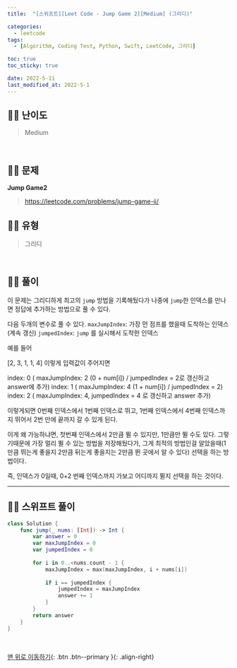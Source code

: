 ```yaml
---
title:  "[스위프트][Leet Code - Jump Game 2][Medium] (그리디)" 

categories:
  - leetcode
tags:
  - [Algorithm, Coding Test, Python, Swift, LeetCode, 그리디]

toc: true
toc_sticky: true

date: 2022-5-11
last_modified_at: 2022-5-1
---
```


## 🧞‍♂️ 난이도 

> Medium

<br>

## 🧞‍♂️ 문제
**Jump Game2**
> <https://leetcode.com/problems/jump-game-ii/>

## 🧞‍♂️ 유형
> 그리디

<br>

## 🧞‍♂️ 풀이

이 문제는 그리디하게 최고의 `jump` 방법을 기록해뒀다가 나중에 `jump`한 인덱스를 만나면 정답에 추가하는 방법으로 풀 수 있다.

다음 두개의 변수로 풀 수 있다.
`maxJumpIndex`: 가장 먼 점프를 했을때 도착하는 인덱스(계속 갱신)
`jumpedIndex`: `jump` 를 실시해서 도착한 인덱스

예를 들어 

[2, 3, 1, 1, 4]
이렇게 입력값이 주어지면

index: 0 ( maxJumpIndex: 2 (0 + num[i]) / jumpedIndex = 2로 갱신하고 answer에 추가)
index: 1 ( maxJumpIndex: 4 (1 + num[i]) / jumpedIndex = 2)
index: 2 ( maxJumpIndex: 4, jumpedIndex = 4 로 갱신하고 answer 추가)

이렇게되면 0번째 인덱스에서 1번째 인덱스로 뛰고, 1번째 인덱스에서 4번째 인덱스까지 뛰어서 2번 만에 끝까지 갈 수 있게 된다.

이게 왜 가능하냐면, 첫번째 인덱스에서 2만큼 뛸 수 있지만, 1만큼만 뛸 수도 있다.
그렇기때문에 가장 멀리 뛸 수 있는 방법을 저장해뒀다가, 그게 최적의 방법인걸 알았을때(1만큼 뛰는게 좋을지 2만큼 뒤는게 좋을지는 2만큼 뛴 곳에서 알 수 있다) 선택을 하는 방법이다.

즉, 인덱스가 0일때, 0+2 번째 인덱스까지 가보고 어디까지 뛸지 선택을 하는 것이다.


***

## 🧞‍♂️ 스위프트 풀이
```swift
class Solution {
    func jump(_ nums: [Int]) -> Int {
        var answer = 0
        var maxJumpIndex = 0
        var jumpedIndex = 0
        
        for i in 0..<nums.count - 1 {
            maxJumpIndex = max(maxJumpIndex, i + nums[i])
            
            if i == jumpedIndex {
                jumpedIndex = maxJumpIndex
                answer += 1
            }
        }
        return answer
    }
}
```




<br>

[맨 위로 이동하기](#){: .btn .btn--primary }{: .align-right}


